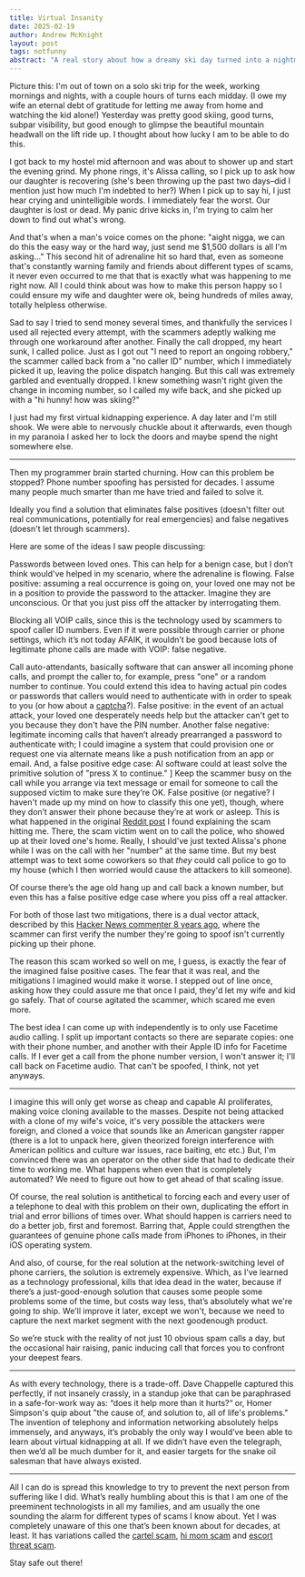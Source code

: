 ```yaml
---
title: Virtual Insanity
date: 2025-02-19
author: Andrew McKnight
layout: post
tags: notfunny
abstract: "A real story about how a dreamy ski day turned into a nightmare."
---
```

Picture this: I'm out of town on a solo ski trip for the week, working mornings and nights, with a couple hours of turns each midday. (I owe my wife an eternal debt of gratitude for letting me away from home and watching the kid alone!) Yesterday was pretty good skiing, good turns, subpar visibility, but good enough to glimpse the beautiful mountain headwall on the lift ride up. I thought about how lucky I am to be able to do this.

I got back to my hostel mid afternoon and was about to shower up and start the evening grind. My phone rings, it's Alissa calling, so I pick up to ask how our daughter is recovering (she's been throwing up the past two days–did I mention just how much I'm indebted to her?) When I pick up to say hi, I just hear crying and unintelligible words. I immediately fear the worst. Our daughter is lost or dead. My panic drive kicks in, I'm trying to calm her down to find out what's wrong.

And that's when a man's voice comes on the phone: "aight nigga, we can do this the easy way or the hard way, just send me $1,500 dollars is all I'm asking..." This second hit of adrenaline hit so hard that, even as someone that's constantly warning family and friends about different types of scams, it never even occurred to me that that is exactly what was happening to me right now. All I could think about was how to make this person happy so I could ensure my wife and daughter were ok, being hundreds of miles away, totally helpless otherwise.

Sad to say I tried to send money several times, and thankfully the services I used all rejected every attempt, with the scammers adeptly walking me through one workaround after another. Finally the call dropped, my heart sunk, I called police. Just as I got out "I need to report an ongoing robbery," the scammer called back from a "no caller ID" number, which I immediately picked it up, leaving the police dispatch hanging. But this call was extremely garbled and eventually dropped. I knew something wasn't right given the change in incoming number, so I called my wife back, and she picked up with a "hi hunny! how was skiing?"

I just had my first virtual kidnapping experience. A day later and I'm still shook. We were able to nervously chuckle about it afterwards, even though in my paranoia I asked her to lock the doors and maybe spend the night somewhere else.

---

Then my programmer brain started churning. How can this problem be stopped? Phone number spoofing has persisted for decades. I assume many people much smarter than me have tried and failed to solve it.

Ideally you find a solution that eliminates false positives (doesn't filter out real communications, potentially for real emergencies) and false negatives (doesn't let through scammers).

Here are some of the ideas I saw people discussing:

Passwords between loved ones. This can help for a benign case, but I don’t think would've helped in my scenario, where the adrenaline is flowing. False positive: assuming a real occurrence is going on, your loved one may not be in a position to provide the password to the attacker. Imagine they are unconscious. Or that you just piss off the attacker by interrogating them.

Blocking all VOIP calls, since this is the technology used by scammers to spoof caller ID numbers. Even if it were possible through carrier or phone settings, which it’s not today AFAIK, it wouldn’t be good because lots of legitimate phone calls are made with VOIP: false negative.

Call auto-attendants, basically software that can answer all incoming phone calls, and prompt the caller to, for example, press "one" or a random number to continue. You could extend this idea to having actual pin codes or passwords that callers would need to authenticate with in order to speak to you (or how about a [captcha](https://armcknight.com/blog/2025/01/25/captcha-innovation.html)?). False positive: in the event of an actual attack, your loved one desperately needs help but the attacker can't get to you because they don't have the PIN number. Another false negative: legitimate incoming calls that haven’t already prearranged a password to authenticate with; I could imagine a system that could provision one or request one via alternate means like a push notification from an app or email. And, a false positive edge case: AI software could at least solve the primitive solution of "press X to continue."
]
Keep the scammer busy on the call while you arrange via text message or email for someone to call the supposed victim to make sure they’re OK. False positive (or negative? I haven't made up my mind on how to classify this one yet), though, where they don’t answer their phone because they’re at work or asleep. This is what happened in the original [Reddit post](https://www.reddit.com/r/Scams/comments/18m0qxe/scammer_spoofed_my_moms_number_saying_he_was/) I found explaining the scam hitting me. There, the scam victim went on to call the police, who showed up at their loved one's home. Really, I should've just texted Alissa's phone while I was on the call with her "number" at the same time. But my best attempt was to text some coworkers so that _they_ could call police to go to my house (which I then worried would cause the attackers to kill someone).

Of course there’s the age old hang up and call back a known number, but even this has a false positive edge case where you piss off a real attacker.

For both of those last two mitigations, there is a dual vector attack, described by this [Hacker News commenter 8 years ago](https://news.ycombinator.com/item?id=12463542), where the scammer can first verify the number they're going to spoof isn't currently picking up their phone.

The reason this scam worked so well on me, I guess, is exactly the fear of the imagined false positive cases. The fear that it was real, and the mitigations I imagined would make it worse. I stepped out of line once, asking how they could assure me that once I paid, they'd let my wife and kid go safely. That of course agitated the scammer, which scared me even more.

The best idea I can come up with independently is to only use Facetime audio calling. I split up important contacts so there are separate copies: one with their phone number, and another with their Apple ID info for Facetime calls. If I ever get a call from the phone number version, I won't answer it; I'll call back on Facetime audio. That can't be spoofed, I think, not yet anyways.

---

I imagine this will only get worse as cheap and capable AI proliferates, making voice cloning available to the masses. Despite not being attacked with a clone of my wife's voice, it's very possible the attackers were foreign, and cloned a voice that sounds like an American gangster rapper (there is a lot to unpack here, given theorized foreign interference with American politics and culture war issues, race baiting, etc etc.) But, I'm convinced there was an operator on the other side that had to dedicate their time to working me. What happens when even that is completely automated? We need to figure out how to get ahead of that scaling issue.

Of course, the real solution is antithetical to forcing each and every user of a telephone to deal with this problem on their own, duplicating the effort in trial and error billions of times over. What should happen is carriers need to do a better job, first and foremost. Barring that, Apple could strengthen the guarantees of genuine phone calls made from iPhones to iPhones, in their iOS operating system.

And also, of course, for the real solution at the network-switching level of phone carriers, the solution is extremely expensive. Which, as I’ve learned as a technology professional, kills that idea dead in the water, because if there’s a just-good-enough solution that causes some people some problems some of the time, but costs way less, that’s absolutely what we're going to ship. We'll improve it later, except we won't, because we need to capture the next market segment with the next goodenough product.

So we’re stuck with the reality of not just 10 obvious spam calls a day, but the occasional hair raising, panic inducing call that forces you to confront your deepest fears.

---

As with every technology, there is a trade-off. Dave Chappelle captured this perfectly, if not insanely crassly, in a standup joke that can be paraphrased in a safe-for-work way as: “does it help more than it hurts?“ or, Homer Simpson's quip about "the cause of, and solution to, all of life's problems." The invention of telephony and information networking absolutely helps immensely, and anyways, it’s probably the only way I would’ve been able to learn about virtual kidnapping at all. If we didn’t have even the telegraph, then we’d all be much dumber for it, and easier targets for the snake oil salesman that have always existed.

---

All I can do is spread this knowledge to try to prevent the next person from suffering like I did. What’s really humbling about this is that I am one of the preeminent technologists in all my families, and am usually the one sounding the alarm for different types of scams I know about. Yet I was completely unaware of this one that’s been known about for decades, at least. It has variations called the [cartel scam](https://www.reddit.com/r/Scams/comments/1gdkehl/comment/lu2i42a/?utm_source=share&utm_medium=web3x&utm_name=web3xcss&utm_term=1&utm_content=share_button), [hi mom scam](https://www.reddit.com/r/Scams/comments/1avx7t0/beware_hi_mum_scam_is_more_convincing/) and [escort threat scam](https://www.reddit.com/r/Scams/comments/1inco0p/possible_escort_threat_scam/).

Stay safe out there!
